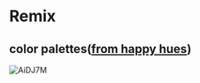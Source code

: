 # Remix

## color palettes([from happy hues](https://www.happyhues.co/palettes/14))
![AiDJ7M](https://cdn.jsdelivr.net/gh/manonicu/pics@master/uPic/AiDJ7M.png)
